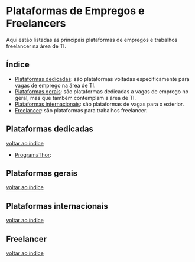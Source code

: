 # Plataformas de Empregos e Freelancers

Aqui estão listadas as principais plataformas de empregos e trabalhos freelancer na área de TI.

## Índice

- [Plataformas dedicadas](#plataformas-dedicadas): são plataformas voltadas especificamente para vagas de emprego na área de TI.
- [Plataformas gerais](#plataformas-gerais): são plataformas dedicadas a vagas de emprego no geral, mas que também contemplam a área de TI.
- [Plataformas internacionais](#plataformas-internacionais): são plataformas de vagas para o exterior.
- [Freelancer](#freelancer): são plataformas para trabalhos freelancer.

## Plataformas dedicadas

[voltar ao índice](#índice)

- <a href="https://programathor.com.br/" target="_self">ProgramaThor</a>: 

## Plataformas gerais

[voltar ao índice](#índice)

## Plataformas internacionais

[voltar ao índice](#índice)

## Freelancer

[voltar ao índice](#índice)
